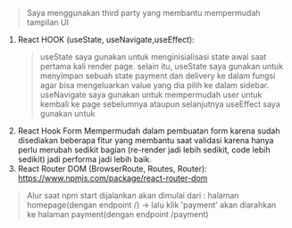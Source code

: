 > Saya menggunakan third party yang membantu mempermudah tampilan UI
1. React HOOK (useState, useNavigate,useEffect):
    > useState saya gunakan untuk menginisialisasi state awal saat pertama kali render page. selain itu, useState saya gunakan untuk menyimpan sebuah state payment dan delivery ke dalam fungsi agar bisa mengeluarkan value yang dia pilih ke dalam sidebar.
    > useNavigate saya gunakan untuk mempermudah user untuk kembali ke page sebelumnya ataupun selanjutnya
    > useEffect saya gunakan untuk
2. React Hook Form 
    Mempermudah dalam pembuatan form karena sudah disediakan beberapa fitur yang membantu saat validasi karena hanya perlu merubah sedikit bagian (re-render jadi lebih sedikit, code lebih sedikit) jadi performa jadi lebih baik. 
3. React Router DOM (BrowserRoute, Routes, Router): 
https://www.npmjs.com/package/react-router-dom

> Alur saat npm start dijalankan akan dimulai dari :
halaman homepage(dengan endpoint /) -> lalu klik 'payment' akan diarahkan ke halaman payment(dengan endpoint /payment)
